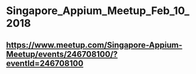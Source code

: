 # Singapore_Appium_Meetup_Feb_10_2018
## https://www.meetup.com/Singapore-Appium-Meetup/events/246708100/?eventId=246708100

